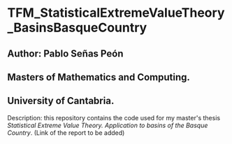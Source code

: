# TFM_StatisticalExtremeValueTheory_BasinsBasqueCountry

## Author: Pablo Señas Peón
## Masters of Mathematics and Computing.
## University of Cantabria.

Description: this repository contains the code used for my master's thesis *Statistical Extreme Value Theory. Application to basins of the Basque Country*. (Link of the report to be added)
